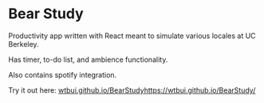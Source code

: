 
# Bear Study

Productivity app written with React meant to simulate various locales at UC Berkeley.

Has timer, to-do list, and ambience functionality.

Also contains spotify integration.

Try it out here: [wtbui.github.io/BearStudy](https://wtbui.github.io/BearStudy/)https://wtbui.github.io/BearStudy/
